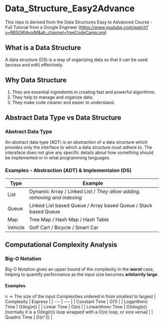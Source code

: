 # Data_Structure_Easy2Advance

This repo is derived from the Data Structures Easy to Advanced Course - Full Tutorial from a Google Engineer (https://www.youtube.com/watch?v=RBSGKlAvoiM&ab_channel=freeCodeCamp.org)

## What is a Data Structure
A data structure (DS) is a way of organizing data so that it can be used (access and edit) effectively.

## Why Data Structure
1. They are essential ingredients in creating fast and powerful algorithms.
2. They help to manage and organize data.
3. They make code cleaner and easier to understand.

## Abstract Data Type vs Data Structure

### Abstract Data Type
An abstract data type (ADT) is an abstraction of a data structure which provides only the interface to which a data structure must adhere to.
The interaface does not give any specific details about how something should be implemented or in what programming languages.

### Examples - Abstraction (ADT) & Implementaion (DS)
| Type | Example |
| --- | --- |
| List | Dynamic Array / Linked List / *They allow adding. removing and indexing* |
| Queue | Linked List based Queue / Array based Queue / Stack based Queue |
| Map | Tree Map / Hash Map / Hash Table |
| Vehicle | Golf Cart / Bicycle / Smart Car |

## Computational Complexity Analysis

### Big-O Notation
Big-O Notation gives an upper bound of the complexity in the **worst** case, helping to quantify performance as the input size becomes **arbitarrily large**.

#### Examples
n -> The size of the input
Complexities ordered in from smallest to largest
| Complexity | Express |
| --- | --- |
| Constant Time | O(1) |
| Logarithmic Time | O(log(n)) |
| Linear Time | O(n) |
| Linearithmic Time | O(nlog(n)) [normally it is a O(log(n)) loop wrapped with a O(n) loop, or vice versa] |
| Quadric Time | O(n^2) |